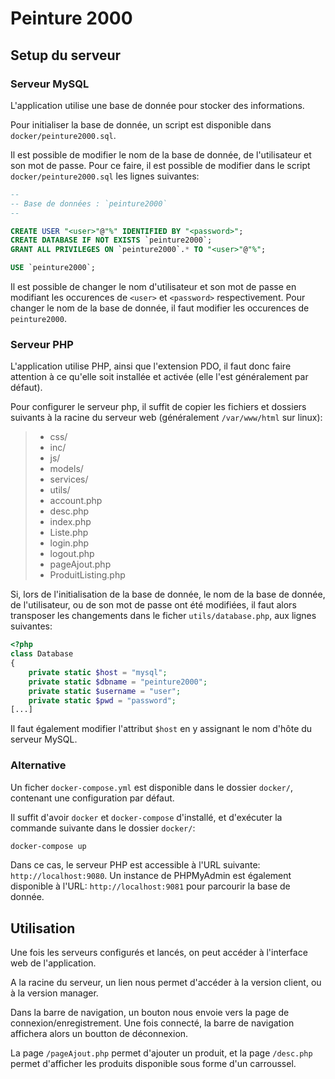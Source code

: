 # Peinture 2000

## Setup du serveur

### Serveur MySQL

L'application utilise une base de donnée pour stocker des informations.

Pour initialiser la base de donnée, un script est disponible dans `docker/peinture2000.sql`.

Il est possible de modifier le nom de la base de donnée, de l'utilisateur et son mot de passe.
Pour ce faire, il est possible de modifier dans le script `docker/peinture2000.sql` les lignes suivantes:

```sql
--
-- Base de données : `peinture2000`
--

CREATE USER "<user>"@"%" IDENTIFIED BY "<password>";
CREATE DATABASE IF NOT EXISTS `peinture2000`;
GRANT ALL PRIVILEGES ON `peinture2000`.* TO "<user>"@"%"; 

USE `peinture2000`;
```

Il est possible de changer le nom d'utilisateur et son mot de passe en modifiant les occurences de `<user>` et `<password>` respectivement. Pour changer le nom de la base de donnée, il faut modifier les occurences de `peinture2000`.

### Serveur PHP

L'application utilise PHP, ainsi que l'extension PDO, il faut donc faire attention à ce qu'elle soit installée et activée (elle l'est généralement par défaut).

Pour configurer le serveur php, il suffit de copier les fichiers et dossiers suivants à la racine du serveur web (généralement `/var/www/html` sur linux):

> - css/
> - inc/
> - js/
> - models/
> - services/
> - utils/
> - account.php
> - desc.php
> - index.php
> - Liste.php
> - login.php
> - logout.php
> - pageAjout.php
> - ProduitListing.php

Si, lors de l'initialisation de la base de donnée, le nom de la base de donnée, de l'utilisateur, ou de son mot de passe ont été modifiées, il faut alors transposer les changements dans le ficher `utils/database.php`, aux lignes suivantes:

```php
<?php
class Database
{
    private static $host = "mysql";
    private static $dbname = "peinture2000";
    private static $username = "user";
    private static $pwd = "password";
[...]
```

Il faut également modifier l'attribut `$host` en y assignant le nom d'hôte du serveur MySQL.

### Alternative

Un ficher `docker-compose.yml` est disponible dans le dossier `docker/`, contenant une configuration par défaut.

Il suffit d'avoir `docker` et `docker-compose` d'installé, et d'exécuter la commande suivante dans le dossier `docker/`:

```sh
docker-compose up
```

Dans ce cas, le serveur PHP est accessible à l'URL suivante: `http://localhost:9080`.
Un instance de PHPMyAdmin est également disponible à l'URL: `http://localhost:9081` pour parcourir la base de donnée.

## Utilisation

Une fois les serveurs configurés et lancés, on peut accéder à l'interface web de l'application.

A la racine du serveur, un lien nous permet d'accéder à la version client, ou à la version manager.

Dans la barre de navigation, un bouton nous envoie vers la page de connexion/enregistrement. Une fois connecté, la barre de navigation affichera alors un boutton de déconnexion.

La page `/pageAjout.php` permet d'ajouter un produit, et la page `/desc.php` permet d'afficher les produits disponible sous forme d'un carroussel.